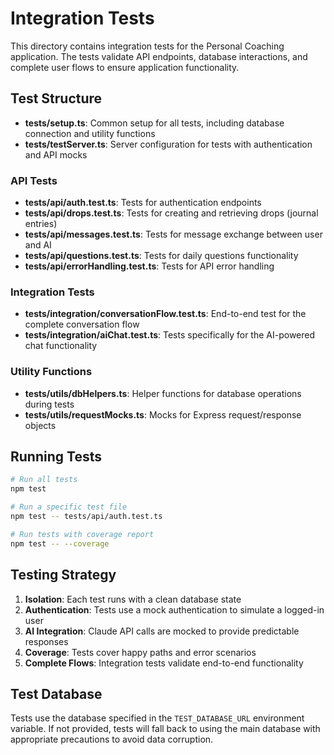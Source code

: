 # Integration Tests

This directory contains integration tests for the Personal Coaching application. The tests validate API endpoints, database interactions, and complete user flows to ensure application functionality.

## Test Structure

- **tests/setup.ts**: Common setup for all tests, including database connection and utility functions
- **tests/testServer.ts**: Server configuration for tests with authentication and API mocks

### API Tests

- **tests/api/auth.test.ts**: Tests for authentication endpoints
- **tests/api/drops.test.ts**: Tests for creating and retrieving drops (journal entries)
- **tests/api/messages.test.ts**: Tests for message exchange between user and AI
- **tests/api/questions.test.ts**: Tests for daily questions functionality
- **tests/api/errorHandling.test.ts**: Tests for API error handling

### Integration Tests

- **tests/integration/conversationFlow.test.ts**: End-to-end test for the complete conversation flow
- **tests/integration/aiChat.test.ts**: Tests specifically for the AI-powered chat functionality

### Utility Functions

- **tests/utils/dbHelpers.ts**: Helper functions for database operations during tests
- **tests/utils/requestMocks.ts**: Mocks for Express request/response objects

## Running Tests

```bash
# Run all tests
npm test

# Run a specific test file
npm test -- tests/api/auth.test.ts

# Run tests with coverage report
npm test -- --coverage
```

## Testing Strategy

1. **Isolation**: Each test runs with a clean database state
2. **Authentication**: Tests use a mock authentication to simulate a logged-in user
3. **AI Integration**: Claude API calls are mocked to provide predictable responses
4. **Coverage**: Tests cover happy paths and error scenarios
5. **Complete Flows**: Integration tests validate end-to-end functionality

## Test Database

Tests use the database specified in the `TEST_DATABASE_URL` environment variable. If not provided, tests will fall back to using the main database with appropriate precautions to avoid data corruption.